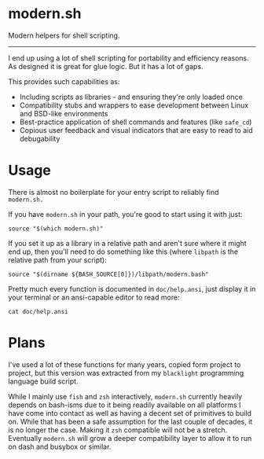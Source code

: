 # modern.sh

Modern helpers for shell scripting.

----

I end up using a lot of shell scripting for portability and efficiency reasons.
As designed it is great for glue logic. But it has a lot of gaps.

This provides such capabilities as:

- Including scripts as libraries - and ensuring they're only loaded once
- Compatibility stubs and wrappers to ease development between Linux and BSD-like environments
- Best-practice application of shell commands and features (like `safe_cd`)
- Copious user feedback and visual indicators that are easy to read to aid debugability

Usage
=====

There is almost no boilerplate for your entry script to reliably find `modern.sh.`

If you have `modern.sh` in your path, you're good to start using it with just:

```shell
source "$(which modern.sh)"
```

If you set it up as a library in a relative path and aren't sure where it might end up, then you'll need to do something like this (where `libpath` is the relative path from your script):

```shell
source "$(dirname ${BASH_SOURCE[0]})/libpath/modern.bash"
```

Pretty much every function is documented in `doc/help.ansi`, just display it in your terminal or an ansi-capable editor to read more:

```shell
cat doc/help.ansi
```

Plans
=====

I've used a lot of these functions for many years, copied form project to project, but this version was extracted from my `blacklight` programming language build script.

While I mainly use `fish` and `zsh` interactively, `modern.sh` currently heavily depends on bash-isms due to it being readily available on all platforms I have come into contact as well as having a decent set of primitives to build on. While that has been a safe assumption for the last couple of decades, it is no longer the case. Making it `zsh` compatible will not be a stretch. Eventually `modern.sh` will grow a deeper compatibility layer to allow it to run on dash and busybox or similar.

